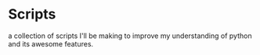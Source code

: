 # Scripts
a collection of scripts I'll be making to improve my understanding of python and its awesome features.
